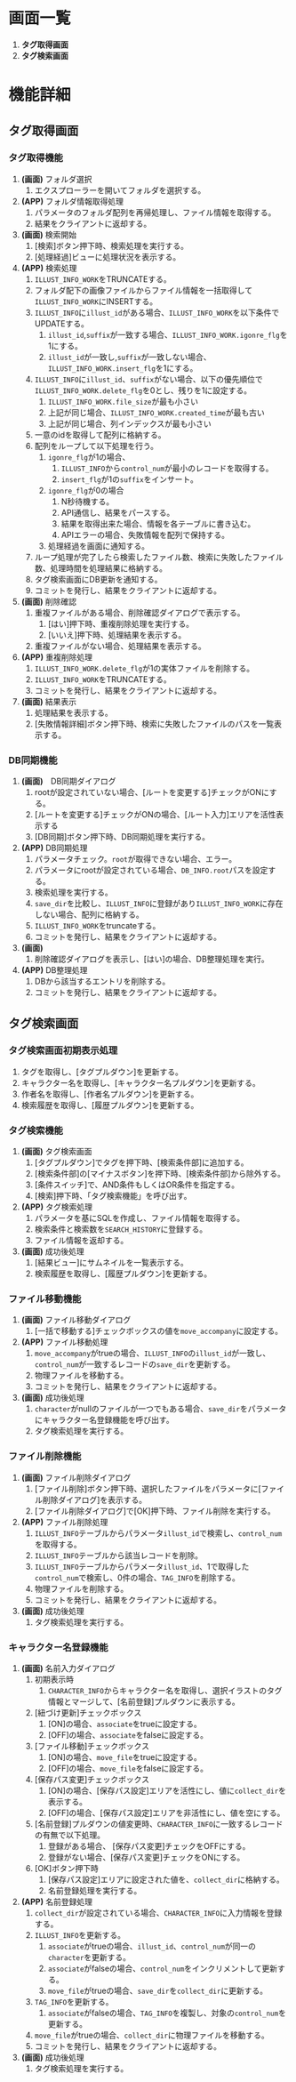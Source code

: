 # 画面一覧

1. **タグ取得画面**
2. **タグ検索画面**

# 機能詳細

## タグ取得画面

### タグ取得機能
1. **(画面)** フォルダ選択
   1. エクスプローラーを開いてフォルダを選択する。
2. **(APP)** フォルダ情報取得処理
   1. パラメータのフォルダ配列を再帰処理し、ファイル情報を取得する。
   2. 結果をクライアントに返却する。
3. **(画面)** 検索開始
   1. [検索]ボタン押下時、検索処理を実行する。
   2. [処理経過]ビューに処理状況を表示する。
4. **(APP)** 検索処理
   1. `ILLUST_INFO_WORK`をTRUNCATEする。
   2. フォルダ配下の画像ファイルからファイル情報を一括取得して`ILLUST_INFO_WORK`にINSERTする。
   3. `ILLUST_INFO`に`illust_id`がある場合、`ILLUST_INFO_WORK`を以下条件でUPDATEする。
      1. `illust_id`,`suffix`が一致する場合、`ILLUST_INFO_WORK.igonre_flg`を1にする。
      2. `illust_id`が一致し,`suffix`が一致しない場合、`ILLUST_INFO_WORK.insert_flg`を1にする。
   4. `ILLUST_INFO`に`illust_id`、`suffix`がない場合、以下の優先順位で`ILLUST_INFO_WORK.delete_flg`を0とし、残りを1に設定する。
      1. `ILLUST_INFO_WORK.file_size`が最も小さい
      2. 上記が同じ場合、`ILLUST_INFO_WORK.created_time`が最も古い
      3. 上記が同じ場合、列インデックスが最も小さい
   5. 一意のidを取得して配列に格納する。
   6. 配列をループして以下処理を行う。
      1. `igonre_flg`が1の場合、
         1. `ILLUST_INFO`から`control_num`が最小のレコードを取得する。
         2. `insert_flg`が1の`suffix`をインサート。
      2. `igonre_flg`が0の場合
         1. N秒待機する。
         2. API通信し、結果をパースする。
         3. 結果を取得出来た場合、情報を各テーブルに書き込む。
         4. APIエラーの場合、失敗情報を配列で保持する。
      3. 処理経過を画面に通知する。
   7. ループ処理が完了したら検索したファイル数、検索に失敗したファイル数、処理時間を処理結果に格納する。
   8. タグ検索画面にDB更新を通知する。
   9. コミットを発行し、結果をクライアントに返却する。
5. **(画面)** 削除確認
   1. 重複ファイルがある場合、削除確認ダイアログで表示する。
      1. [はい]押下時、重複削除処理を実行する。
      2. [いいえ]押下時、処理結果を表示する。
   2. 重複ファイルがない場合、処理結果を表示する。
6. **(APP)** 重複削除処理
   1. `ILLUST_INFO_WORK.delete_flg`が1の実体ファイルを削除する。
   2. `ILLUST_INFO_WORK`をTRUNCATEする。
   3. コミットを発行し、結果をクライアントに返却する。
7. **(画面)** 結果表示
   1. 処理結果を表示する。
   2. [失敗情報詳細]ボタン押下時、検索に失敗したファイルのパスを一覧表示する。


### DB同期機能
1. **(画面)**　DB同期ダイアログ
   1. rootが設定されていない場合、[ルートを変更する]チェックがONにする。
   2. [ルートを変更する]チェックがONの場合、[ルート入力]エリアを活性表示する
   3. [DB同期]ボタン押下時、DB同期処理を実行する。
2. **(APP)** DB同期処理
   1. パラメータチェック。`root`が取得できない場合、エラー。
   2. パラメータにrootが設定されている場合、`DB_INFO.root`パスを設定する。
   3. 検索処理を実行する。
   4. `save_dir`を比較し、`ILLUST_INFO`に登録があり`ILLUST_INFO_WORK`に存在しない場合、配列に格納する。
   5. `ILLUST_INFO_WORK`をtruncateする。
   6. コミットを発行し、結果をクライアントに返却する。
3. **(画面)**
   1. 削除確認ダイアログを表示し、[はい]の場合、DB整理処理を実行。
4. **(APP)** DB整理処理
   1. DBから該当するエントリを削除する。
   2. コミットを発行し、結果をクライアントに返却する。

<!-------------------------------------------------------------------------->
## タグ検索画面

### タグ検索画面初期表示処理
1. タグを取得し、[タグプルダウン]を更新する。
2. キャラクター名を取得し、[キャラクター名プルダウン]を更新する。
3. 作者名を取得し、[作者名プルダウン]を更新する。
4. 検索履歴を取得し、[履歴プルダウン]を更新する。


### タグ検索機能
1. **(画面)** タグ検索画面
   1. [タグプルダウン]でタグを押下時、[検索条件部]に追加する。
   2. [検索条件部]の[マイナスボタン]を押下時、[検索条件部]から除外する。
   3. [条件スイッチ]で、AND条件もしくはOR条件を指定する。
   4. [検索]押下時、「タグ検索機能」を呼び出す。
2. **(APP)** タグ検索処理
   1. パラメータを基にSQLを作成し、ファイル情報を取得する。
   2. 検索条件と検索数を`SEARCH_HISTORY`に登録する。
   3. ファイル情報を返却する。
3. **(画面)** 成功後処理
   1. [結果ビュー]にサムネイルを一覧表示する。
   2. 検索履歴を取得し、[履歴プルダウン]を更新する。


### ファイル移動機能
1. **(画面)** ファイル移動ダイアログ
   1. [一括で移動する]チェックボックスの値を`move_accompany`に設定する。
2. **(APP)** ファイル移動処理
   1. `move_accompany`がtrueの場合、`ILLUST_INFO`の`illust_id`が一致し、`control_num`が一致するレコードの`save_dir`を更新する。
   2. 物理ファイルを移動する。
   3. コミットを発行し、結果をクライアントに返却する。
3. **(画面)** 成功後処理
   1. `character`がnullのファイルが一つでもある場合、`save_dir`をパラメータにキャラクター名登録機能を呼び出す。
   2. タグ検索処理を実行する。


### ファイル削除機能
1. **(画面)** ファイル削除ダイアログ
   1. [ファイル削除]ボタン押下時、選択したファイルをパラメータに[ファイル削除ダイアログ]を表示する。
   2. [ファイル削除ダイアログ]で[OK]押下時、ファイル削除を実行する。
2. **(APP)** ファイル削除処理
   1. `ILLUST_INFO`テーブルからパラメータ`illust_id`で検索し、`control_num`を取得する。
   2. `ILLUST_INFO`テーブルから該当レコードを削除。
   3. `ILLUST_INFO`テーブルからパラメータ`illust_id`、1で取得した`control_num`で検索し、0件の場合、`TAG_INFO`を削除する。
   4. 物理ファイルを削除する。
   5. コミットを発行し、結果をクライアントに返却する。
3. **(画面)** 成功後処理
   1. タグ検索処理を実行する。


### キャラクター名登録機能
1. **(画面)** 名前入力ダイアログ
   1. 初期表示時
      1. `CHARACTER_INFO`からキャラクター名を取得し、選択イラストのタグ情報とマージして、[名前登録]プルダウンに表示する。
   2. [紐づけ更新]チェックボックス
      1. [ON]の場合、`associate`をtrueに設定する。
      2. [OFF]の場合、`associate`をfalseに設定する。
   3. [ファイル移動]チェックボックス
      1. [ON]の場合、`move_file`をtrueに設定する。
      2. [OFF]の場合、`move_file`をfalseに設定する。
   4. [保存パス変更]チェックボックス
      1. [ON]の場合、[保存パス設定]エリアを活性にし、値に`collect_dir`を表示する。
      2. [OFF]の場合、[保存パス設定]エリアを非活性にし、値を空にする。
   5. [名前登録]プルダウンの値変更時、`CHARACTER_INFO`に一致するレコードの有無で以下処理。
      1. 登録がある場合、 [保存パス変更]チェックをOFFにする。
      2. 登録がない場合、[保存パス変更]チェックをONにする。
   6. [OK]ボタン押下時
      1. [保存パス設定]エリアに設定された値を、`collect_dir`に格納する。
      2. 名前登録処理を実行する。
2. **(APP)** 名前登録処理
   1. `collect_dir`が設定されている場合、`CHARACTER_INFO`に入力情報を登録する。
   2. `ILLUST_INFO`を更新する。
      1. `associate`がtrueの場合、`illust_id`、`control_num`が同一の`character`を更新する。
      2. `associate`がfalseの場合、`control_num`をインクリメントして更新する。
      3. `move_file`がtrueの場合、`save_dir`を`collect_dir`に更新する。 
   3. `TAG_INFO`を更新する。
      1. `associate`がfalseの場合、`TAG_INFO`を複製し、対象の`control_num`を更新する。
   4. `move_file`がtrueの場合、`collect_dir`に物理ファイルを移動する。
   5. コミットを発行し、結果をクライアントに返却する。
3. **(画面)** 成功後処理
   1. タグ検索処理を実行する。